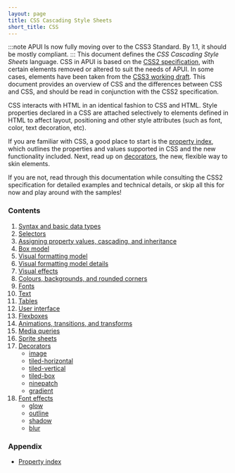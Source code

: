 ```yaml
---
layout: page
title: CSS Cascading Style Sheets
short_title: CSS
---
```

:::note
    APUI Is now fully moving over to the CSS3 Standard. By 1.1, it should be mostly compliant.
:::
This document defines the *CSS Cascading Style Sheets* language. CSS in APUI is based on the [CSS2 specification](http://www.w3.org/TR/REC-CSS2/), with certain elements removed or altered to suit the needs of APUI. In some cases, elements have been taken from the [CSS3 working draft](http://www.w3.org/Style/CSS/current-work). This document provides an overview of CSS and the differences between CSS and CSS, and should be read in conjunction with the CSS2 specification.

CSS interacts with HTML in an identical fashion to CSS and HTML. Style properties declared in a CSS are attached selectively to elements defined in HTML to affect layout, positioning and other style attributes (such as font, color, text decoration, etc).

If you are familiar with CSS, a good place to start is the [property index](CSS/property_index.html), which outlines the properties and values supported in CSS and the new functionality included. Next, read up on [decorators](CSS/decorators.html), the new, flexible way to skin elements.

If you are not, read through this documentation while consulting the CSS2 specification for detailed examples and technical details, or skip all this for now and play around with the samples!

### Contents

1. [Syntax and basic data types](CSS/syntax.html)
2. [Selectors](CSS/selectors.html)
3. [Assigning property values, cascading, and inheritance](CSS/cascade.html)
4. [Box model](CSS/box_model.html)
5. [Visual formatting model](CSS/visual_formatting_model.html)
6. [Visual formatting model details](CSS/visual_formatting_model_details.html)
7. [Visual effects](CSS/visual_effects.html)
8. [Colours, backgrounds, and rounded corners](CSS/colours_backgrounds.html)
9. [Fonts](CSS/fonts.html)
10. [Text](CSS/text.html)
11. [Tables](CSS/tables.html)
12. [User interface](CSS/user_interface.html)
13. [Flexboxes](CSS/flexboxes.html)
14. [Animations, transitions, and transforms](CSS/animations_transitions_transforms.html)
15. [Media queries](CSS/media_queries.html)
16. [Sprite sheets](CSS/sprite_sheets.html)
17. [Decorators](CSS/decorators.html)
    * [image](CSS/decorators/image.html)
    * [tiled-horizontal](CSS/decorators/tiled_horizontal.html)
    * [tiled-vertical](CSS/decorators/tiled_vertical.html)
    * [tiled-box](CSS/decorators/tiled_box.html)
    * [ninepatch](CSS/decorators/ninepatch.html)
    * [gradient](CSS/decorators/gradient.html)
18. [Font effects](CSS/font_effects.html)
    * [glow](CSS/font_effects/glow.html)
    * [outline](CSS/font_effects/outline.html)
    * [shadow](CSS/font_effects/shadow.html)
    * [blur](CSS/font_effects/blur.html)

### Appendix

* [Property index](CSS/property_index.html) 
